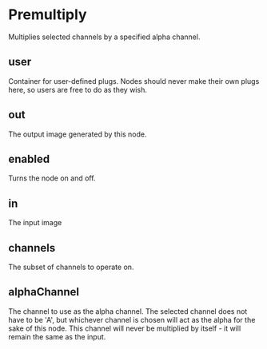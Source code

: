 # Premultiply

Multiplies selected channels by a specified alpha channel.

## user 

 Container for user-defined plugs. Nodes
should never make their own plugs here,
so users are free to do as they wish. 

## out 

 The output image generated by this node. 

## enabled 

 Turns the node on and off. 

## in 

 The input image 

## channels 

 The subset of channels to operate on. 

## alphaChannel 

 The channel to use as the alpha channel.
The selected channel does not have to be 'A', but whichever
channel is chosen will act as the alpha for the sake of this
node.
This channel will never be multiplied by itself - it will
remain the same as the input. 

